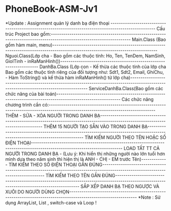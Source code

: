 # PhoneBook-ASM-Jv1
*Update : Assignment quản lý danh bạ điện thoại ----------------------------------------------------------------------------------------------------
Cấu trúc Project bao gồm:---------------------------------------------------------------------------------------------------------------------
Main.Class (Bao gồm hàm main, menu)---------------------------------------------------------------------------------------------------------------------------------
Nguoi.Class(Lớp cha - Bao gồm các thuộc tính: Ho, Ten, TenDem, NamSinh, GioITinh - inRaManHinh())-------------------------------------------------------------------
DanhBa.Class (Lớp con - Kế thừa các thuộc tính của lớp cha Bao gồm các thuộc tính riêng của đối tượng như: Sdt1, Sdt2, Email, GhiChu, - Hàm ToString() và kế thừa hàm inRaManHinh() từ lớp cha)---------------------------------------------------------------------------------------------------------------------------------------
ServiceDanhBa.Class(Bao gồm các chức năng của bài toán)-------------------------------------------------------------------------------------------------------------
Các chức năng chương trình cần có:----------------------------------------------------------------------------------------------------------------------------------
THÊM - SỬA - XÓA NGƯỜI TRONG DANH BẠ--------------------------------------------------------------------------------------------------------------------------------
THÊM 15 NGƯỜI TẠO SẴN VÀO TRONG DANH BẠ-----------------------------------------------------------------------------------------------------------------------------
TÌM KIẾM NGƯỜI THEO TÊN HOẶC SỐ ĐIỆN THOẠI--------------------------------------------------------------------------------------------------------------------------
LOAD TẤT TT CẢ NGƯỜI TRONG DANH BẠ - (Lưu ý: Khi hiển thị những người nào lớn tuổi hơn mình dựa theo năm sinh thì hiện thị là ANH - CHỊ - EM trước Tên)-------------
TÌM KIẾM THEO SỐ ĐIỆN THOẠI GẦN ĐÚNG--------------------------------------------------------------------------------------------------------------------------------
TÌM KIẾM THEO TÊN GẦN ĐÚNG------------------------------------------------------------------------------------------------------------------------------------------
SẮP XẾP DANH BẠ THEO NGƯỢC VÀ XUÔI DO NGƯỜI DÙNG CHỌN---------------------------------------------------------------------------------------------------------------
*Note : Sử dụng ArrayList, List <OOP> , switch-case và Loop !
